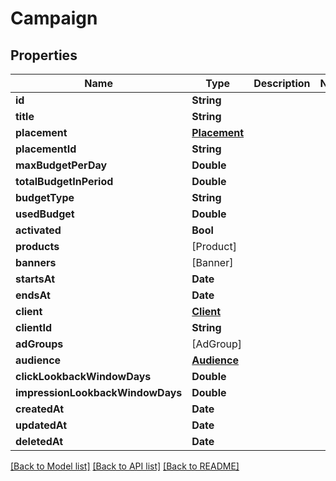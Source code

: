 # Campaign

## Properties
Name | Type | Description | Notes
------------ | ------------- | ------------- | -------------
**id** | **String** |  | 
**title** | **String** |  | 
**placement** | [**Placement**](Placement.md) |  | 
**placementId** | **String** |  | 
**maxBudgetPerDay** | **Double** |  | 
**totalBudgetInPeriod** | **Double** |  | 
**budgetType** | **String** |  | 
**usedBudget** | **Double** |  | 
**activated** | **Bool** |  | 
**products** | [Product] |  | 
**banners** | [Banner] |  | 
**startsAt** | **Date** |  | 
**endsAt** | **Date** |  | 
**client** | [**Client**](Client.md) |  | 
**clientId** | **String** |  | 
**adGroups** | [AdGroup] |  | 
**audience** | [**Audience**](Audience.md) |  | 
**clickLookbackWindowDays** | **Double** |  | 
**impressionLookbackWindowDays** | **Double** |  | 
**createdAt** | **Date** |  | 
**updatedAt** | **Date** |  | 
**deletedAt** | **Date** |  | 

[[Back to Model list]](../README.md#documentation-for-models) [[Back to API list]](../README.md#documentation-for-api-endpoints) [[Back to README]](../README.md)


